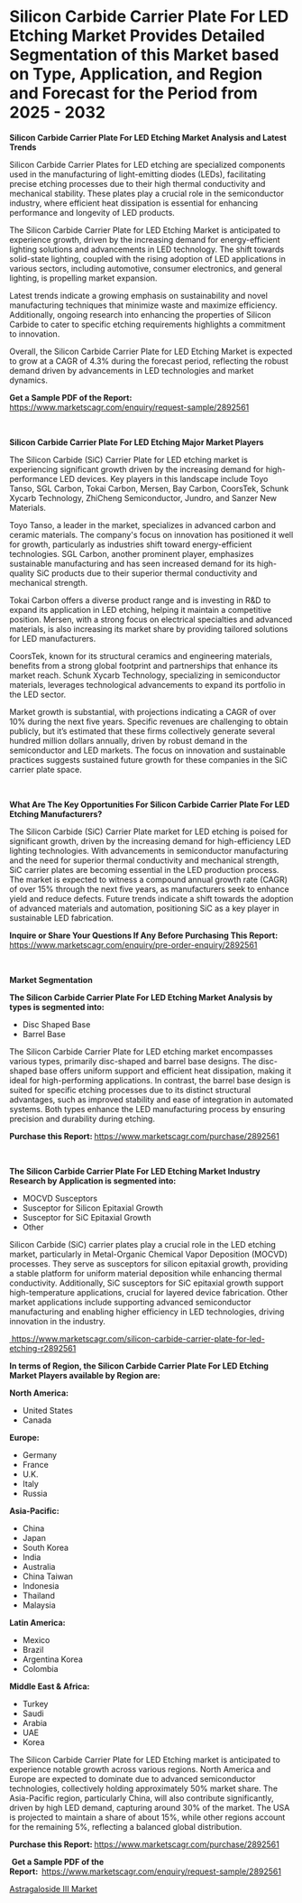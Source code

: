 <p><h1>Silicon Carbide Carrier Plate For LED Etching Market Provides Detailed Segmentation of this Market based on Type, Application, and Region and Forecast for the Period from 2025 - 2032</h1></p><p><strong>Silicon Carbide Carrier Plate For LED Etching Market Analysis and Latest Trends</strong></p>
<p><p>Silicon Carbide Carrier Plates for LED etching are specialized components used in the manufacturing of light-emitting diodes (LEDs), facilitating precise etching processes due to their high thermal conductivity and mechanical stability. These plates play a crucial role in the semiconductor industry, where efficient heat dissipation is essential for enhancing performance and longevity of LED products.</p><p>The Silicon Carbide Carrier Plate for LED Etching Market is anticipated to experience growth, driven by the increasing demand for energy-efficient lighting solutions and advancements in LED technology. The shift towards solid-state lighting, coupled with the rising adoption of LED applications in various sectors, including automotive, consumer electronics, and general lighting, is propelling market expansion.</p><p>Latest trends indicate a growing emphasis on sustainability and novel manufacturing techniques that minimize waste and maximize efficiency. Additionally, ongoing research into enhancing the properties of Silicon Carbide to cater to specific etching requirements highlights a commitment to innovation.</p><p>Overall, the Silicon Carbide Carrier Plate for LED Etching Market is expected to grow at a CAGR of 4.3% during the forecast period, reflecting the robust demand driven by advancements in LED technologies and market dynamics.</p></p>
<p><strong>Get a Sample PDF of the Report:&nbsp;</strong> <a href="https://www.marketscagr.com/enquiry/request-sample/2892561?utm_campaign=2948&utm_medium=2&utm_source=Github&utm_content=ia&utm_term=15032025&utm_id=silicon-carbide-carrier-plate-for-led-etching">https://www.marketscagr.com/enquiry/request-sample/2892561</a></p>
<p>&nbsp;</p>
<p><strong>Silicon Carbide Carrier Plate For LED Etching Major Market Players</strong></p>
<p><p>The Silicon Carbide (SiC) Carrier Plate for LED etching market is experiencing significant growth driven by the increasing demand for high-performance LED devices. Key players in this landscape include Toyo Tanso, SGL Carbon, Tokai Carbon, Mersen, Bay Carbon, CoorsTek, Schunk Xycarb Technology, ZhiCheng Semiconductor, Jundro, and Sanzer New Materials.</p><p>Toyo Tanso, a leader in the market, specializes in advanced carbon and ceramic materials. The company's focus on innovation has positioned it well for growth, particularly as industries shift toward energy-efficient technologies. SGL Carbon, another prominent player, emphasizes sustainable manufacturing and has seen increased demand for its high-quality SiC products due to their superior thermal conductivity and mechanical strength.</p><p>Tokai Carbon offers a diverse product range and is investing in R&D to expand its application in LED etching, helping it maintain a competitive position. Mersen, with a strong focus on electrical specialties and advanced materials, is also increasing its market share by providing tailored solutions for LED manufacturers.</p><p>CoorsTek, known for its structural ceramics and engineering materials, benefits from a strong global footprint and partnerships that enhance its market reach. Schunk Xycarb Technology, specializing in semiconductor materials, leverages technological advancements to expand its portfolio in the LED sector.</p><p>Market growth is substantial, with projections indicating a CAGR of over 10% during the next five years. Specific revenues are challenging to obtain publicly, but it’s estimated that these firms collectively generate several hundred million dollars annually, driven by robust demand in the semiconductor and LED markets. The focus on innovation and sustainable practices suggests sustained future growth for these companies in the SiC carrier plate space.</p></p>
<p>&nbsp;</p>
<p><strong>What Are The Key Opportunities For Silicon Carbide Carrier Plate For LED Etching Manufacturers?</strong></p>
<p><p>The Silicon Carbide (SiC) Carrier Plate market for LED etching is poised for significant growth, driven by the increasing demand for high-efficiency LED lighting technologies. With advancements in semiconductor manufacturing and the need for superior thermal conductivity and mechanical strength, SiC carrier plates are becoming essential in the LED production process. The market is expected to witness a compound annual growth rate (CAGR) of over 15% through the next five years, as manufacturers seek to enhance yield and reduce defects. Future trends indicate a shift towards the adoption of advanced materials and automation, positioning SiC as a key player in sustainable LED fabrication.</p></p>
<p><strong>Inquire or Share Your Questions If Any Before Purchasing This Report:</strong> <a href="https://www.marketscagr.com/enquiry/pre-order-enquiry/2892561?utm_campaign=2948&utm_medium=2&utm_source=Github&utm_content=ia&utm_term=15032025&utm_id=silicon-carbide-carrier-plate-for-led-etching">https://www.marketscagr.com/enquiry/pre-order-enquiry/2892561</a></p>
<p>&nbsp;</p>
<p><strong>Market Segmentation</strong></p>
<p><strong>The Silicon Carbide Carrier Plate For LED Etching Market Analysis by types is segmented into:</strong></p>
<p><ul><li>Disc Shaped Base</li><li>Barrel Base</li></ul></p>
<p><p>The Silicon Carbide Carrier Plate for LED etching market encompasses various types, primarily disc-shaped and barrel base designs. The disc-shaped base offers uniform support and efficient heat dissipation, making it ideal for high-performing applications. In contrast, the barrel base design is suited for specific etching processes due to its distinct structural advantages, such as improved stability and ease of integration in automated systems. Both types enhance the LED manufacturing process by ensuring precision and durability during etching.</p></p>
<p><strong>Purchase this Report:&nbsp;</strong><a href="https://www.marketscagr.com/purchase/2892561?utm_campaign=2948&utm_medium=2&utm_source=Github&utm_content=ia&utm_term=15032025&utm_id=silicon-carbide-carrier-plate-for-led-etching">https://www.marketscagr.com/purchase/2892561</a></p>
<p>&nbsp;</p>
<p><strong>The Silicon Carbide Carrier Plate For LED Etching Market Industry Research by Application is segmented into:</strong></p>
<p><ul><li>MOCVD Susceptors</li><li>Susceptor for Silicon Epitaxial Growth</li><li>Susceptor for SiC Epitaxial Growth</li><li>Other</li></ul></p>
<p><p>Silicon Carbide (SiC) carrier plates play a crucial role in the LED etching market, particularly in Metal-Organic Chemical Vapor Deposition (MOCVD) processes. They serve as susceptors for silicon epitaxial growth, providing a stable platform for uniform material deposition while enhancing thermal conductivity. Additionally, SiC susceptors for SiC epitaxial growth support high-temperature applications, crucial for layered device fabrication. Other market applications include supporting advanced semiconductor manufacturing and enabling higher efficiency in LED technologies, driving innovation in the industry.</p></p>
<p><a href="https://www.marketscagr.com/silicon-carbide-carrier-plate-for-led-etching-r2892561?utm_campaign=2948&utm_medium=2&utm_source=Github&utm_content=ia&utm_term=15032025&utm_id=silicon-carbide-carrier-plate-for-led-etching">&nbsp;https://www.marketscagr.com/silicon-carbide-carrier-plate-for-led-etching-r2892561</a></p>
<p><strong>In terms of Region, the Silicon Carbide Carrier Plate For LED Etching Market Players available by Region are:</strong></p>
<p>
    <p> <strong> North America: </strong>
        <ul>
            <li>United States</li>
            <li>Canada</li>
        </ul>
        </p> 
    <p> <strong> Europe: </strong>
        <ul>
            <li>Germany</li>
            <li>France</li>
            <li>U.K.</li>
            <li>Italy</li>
            <li>Russia</li>
        </ul>
        </p> 
    <p> <strong> Asia-Pacific: </strong>
        <ul>
            <li>China</li>
            <li>Japan</li>
            <li>South Korea</li>
            <li>India</li>
            <li>Australia</li>
            <li>China Taiwan</li>
            <li>Indonesia</li>
            <li>Thailand</li>
            <li>Malaysia</li>
        </ul>
        </p> 
    <p> <strong> Latin America: </strong>
        <ul>
            <li>Mexico</li>
            <li>Brazil</li>
            <li>Argentina Korea</li>
            <li>Colombia</li>
        </ul>
        </p> 
    <p> <strong> Middle East & Africa: </strong>
        <ul>
            <li>Turkey</li>
            <li>Saudi</li>
            <li>Arabia</li>
            <li>UAE</li>
            <li>Korea</li>
        </ul>
    </p>
    </p>
<p><p>The Silicon Carbide Carrier Plate for LED Etching market is anticipated to experience notable growth across various regions. North America and Europe are expected to dominate due to advanced semiconductor technologies, collectively holding approximately 50% market share. The Asia-Pacific region, particularly China, will also contribute significantly, driven by high LED demand, capturing around 30% of the market. The USA is projected to maintain a share of about 15%, while other regions account for the remaining 5%, reflecting a balanced global distribution.</p></p>
<p><strong>Purchase this Report: </strong><a href="https://www.marketscagr.com/purchase/2892561?utm_campaign=2948&utm_medium=2&utm_source=Github&utm_content=ia&utm_term=15032025&utm_id=silicon-carbide-carrier-plate-for-led-etching">https://www.marketscagr.com/purchase/2892561</a></p>
<p>&nbsp;<strong>Get a Sample PDF of the Report:&nbsp;&nbsp;</strong><a href="https://www.marketscagr.com/enquiry/request-sample/2892561?utm_campaign=2948&utm_medium=2&utm_source=Github&utm_content=ia&utm_term=15032025&utm_id=silicon-carbide-carrier-plate-for-led-etching">https://www.marketscagr.com/enquiry/request-sample/2892561</a></p>
<p><strong></strong></p>
<p><p><a href="https://github.com/mathastilley812967/Market-Research-Report-List-1/blob/main/astragaloside-iii-market.md?utm_campaign=2948&utm_medium=2&utm_source=Github&utm_content=ia&utm_term=15032025&utm_id=silicon-carbide-carrier-plate-for-led-etching">Astragaloside III Market</a></p></p>